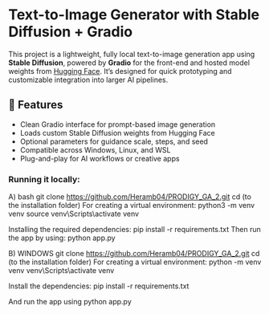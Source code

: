 # Text-to-Image Generator with Stable Diffusion + Gradio

This project is a lightweight, fully local text-to-image generation app using **Stable Diffusion**, powered by **Gradio** for the front-end and hosted model weights from [Hugging Face](https://huggingface.co/). It’s designed for quick prototyping and customizable integration into larger AI pipelines.

## 🔧 Features

- Clean Gradio interface for prompt-based image generation  
- Loads custom Stable Diffusion weights from Hugging Face  
- Optional parameters for guidance scale, steps, and seed  
- Compatible across Windows, Linux, and WSL  
- Plug-and-play for AI workflows or creative apps  

### Running it locally:

A) bash
git clone https://github.com/Heramb04/PRODIGY_GA_2.git
cd (to the installation folder)
For creating a virtual environment:
python3 -m venv venv 
source venv\Scripts\activate
venv

Installing the required dependencies: 
pip install -r requirements.txt 
Then run the app by using:
python app.py

B) WINDOWS
git clone https://github.com/Heramb04/PRODIGY_GA_2.git
cd (to the installation folder)
For creating a virtual environment:
python -m venv venv 
venv\Scripts\activate
venv

Install the dependencies:
pip install -r requirements.txt

And run the app using
python app.py
